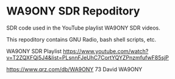 # WA9ONY SDR Repoditory
SDR code used in the YouTube playlist WA9ONY SDR videos.

This repoditory contains GNU Radio, bash shell scripts, etc.

WA9ONY SDR Playlist
https://www.youtube.com/watch?v=T2ZQXFQi5J4&list=PLsnnFJeUhC7CortYQYZPnzmfufwF85sjP

https://www.qrz.com/db/WA9ONY
73 David WA9ONY


